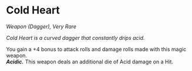 # Cold Heart
*Weapon (Dagger), Very Rare*

*Cold Heart is a curved dagger that constantly drips acid.*

You gain a +4 bonus to attack rolls and damage rolls made with this magic weapon.  
***Acidic.*** This weapon deals an additional die of Acid damage on a Hit.